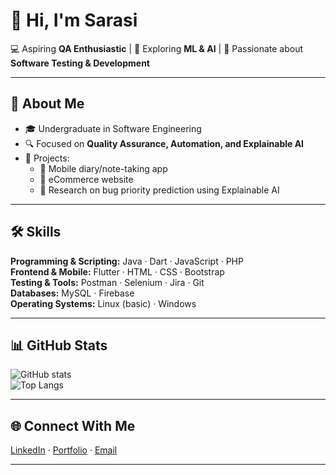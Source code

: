 # 👋 Hi, I'm Sarasi  

💻 Aspiring **QA Enthusiastic** | 🌱 Exploring **ML & AI** | 🎯 Passionate about **Software Testing & Development**  

---

## 🚀 About Me
- 🎓 Undergraduate in Software Engineering  
- 🔍 Focused on **Quality Assurance, Automation, and Explainable AI**  
- 🌟 Projects:  
  - 📝 Mobile diary/note-taking app  
  - 🛒 eCommerce website  
  - 🐞 Research on bug priority prediction using Explainable AI  

---

## 🛠️ Skills

**Programming & Scripting:** Java · Dart · JavaScript · PHP  
**Frontend & Mobile:** Flutter · HTML · CSS · Bootstrap  
**Testing & Tools:** Postman · Selenium · Jira · Git  
**Databases:** MySQL · Firebase  
**Operating Systems:** Linux (basic) · Windows  

---

## 📊 GitHub Stats
![GitHub stats](https://github-readme-stats.vercel.app/api?username=YOUR_USERNAME&show_icons=true&theme=default)  
![Top Langs](https://github-readme-stats.vercel.app/api/top-langs/?username=YOUR_USERNAME&layout=compact&theme=default)  

---

## 🌐 Connect With Me
[LinkedIn](YOUR_LINKEDIN_LINK) · [Portfolio](YOUR_PORTFOLIO_LINK) · [Email](mailto:YOUR_EMAIL@gmail.com)  

---
